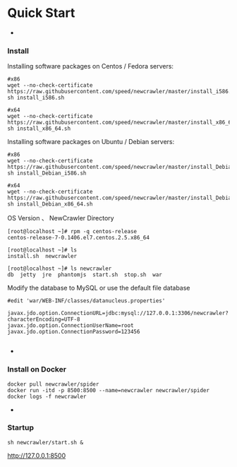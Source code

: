 # Quick Start


* 
### Install

Installing software packages on Centos / Fedora servers:
```
#x86
wget --no-check-certificate https://raw.githubusercontent.com/speed/newcrawler/master/install_i586.sh
sh install_i586.sh

#x64
wget --no-check-certificate https://raw.githubusercontent.com/speed/newcrawler/master/install_x86_64.sh
sh install_x86_64.sh
```

Installing software packages on Ubuntu / Debian servers:
```
#x86
wget --no-check-certificate https://raw.githubusercontent.com/speed/newcrawler/master/install_Debian_i586.sh
sh install_Debian_i586.sh

#x64
wget --no-check-certificate https://raw.githubusercontent.com/speed/newcrawler/master/install_Debian_x86_64.sh
sh install_Debian_x86_64.sh
```


OS Version 、 NewCrawler Directory
```	
[root@localhost ~]# rpm -q centos-release
centos-release-7-0.1406.el7.centos.2.5.x86_64

[root@localhost ~]# ls
install.sh  newcrawler

[root@localhost ~]# ls newcrawler
db  jetty  jre  phantomjs  start.sh  stop.sh  war
```

Modify the database to MySQL or use the default file database

```
#edit 'war/WEB-INF/classes/datanucleus.properties'
	
javax.jdo.option.ConnectionURL=jdbc:mysql://127.0.0.1:3306/newcrawler?characterEncoding=UTF-8
javax.jdo.option.ConnectionUserName=root
javax.jdo.option.ConnectionPassword=123456
	
```

* 
### Install on Docker

```
docker pull newcrawler/spider
docker run -itd -p 8500:8500 --name=newcrawler newcrawler/spider
docker logs -f newcrawler
```

	
* 
### Startup

```
sh newcrawler/start.sh &
```
http://127.0.0.1:8500 

